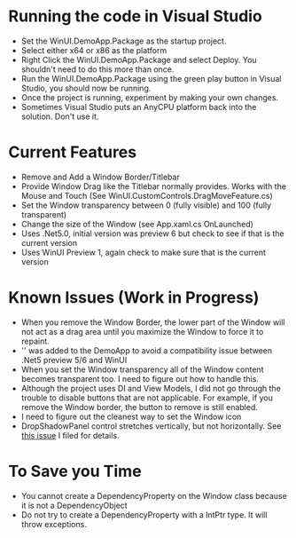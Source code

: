 # Running the code in Visual Studio
* Set the WinUI.DemoApp.Package as the startup project.
* Select either x64 or x86 as the platform
* Right Click the WinUI.DemoApp.Package and select Deploy.  You shouldn't need to do this more than once.
* Run the WinUI.DemoApp.Package using the green play button in Visual Studio, you should now be running.
* Once the project is running, experiment by making your own changes.
* Sometimes Visual Studio puts an AnyCPU platform back into the solution.  Don't use it.

# Current Features
* Remove and Add a Window Border/Titlebar
* Provide Window Drag like the Titlebar normally provides.  Works with the Mouse and Touch (See WinUI.CustomControls.DragMoveFeature.cs)
* Set the Window transparency between 0 (fully visible) and 100 (fully transparent)
* Change the size of the Window (see App.xaml.cs OnLaunched)
* Uses .Net5.0, initial version was preview 6 but check to see if that is the current version
* Uses WinUI Preview 1, again check to make sure that is the current version

# Known Issues (Work in Progress)
* When you remove the Window Border, the lower part of the Window will not act as a drag area until you maximize the Window to force it to repaint.
* '<PackageReference Include="Microsoft.Windows.CsWinRT" Version="0.1.0-prerelease.200623.5" />' was added to the DemoApp to avoid a compatibility issue between .Net5 preview 5/6 and WinUI
* When you set the Window transparency all of the Window content becomes transparent too.  I need to figure out how to handle this.
* Although the project uses DI and View Models, I did not go through the trouble to disable buttons that are not applicable.  For example, if you remove the Window border, the button to remove is still enabled.
* I need to figure out the cleanest way to set the Window icon
* DropShadowPanel control stretches vertically, but not horizontally. See [this issue](https://github.com/windows-toolkit/WindowsCommunityToolkit/issues/3384) I filed for details.

# To Save you Time
* You cannot create a DependencyProperty on the Window class because it is not a DependencyObject
* Do not try to create a DependencyProperty with a IntPtr type.  It will throw exceptions.

